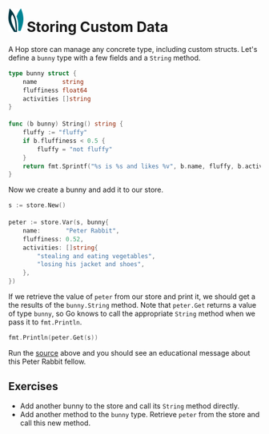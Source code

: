 # ![ears](../img/ears.png) Storing Custom Data

A Hop store can manage any concrete type, including custom structs. Let's define
a `bunny` type with a few fields and a `String` method.

```go
type bunny struct {
	name       string
	fluffiness float64
	activities []string
}

func (b bunny) String() string {
	fluffy := "fluffy"
	if b.fluffiness < 0.5 {
		fluffy = "not fluffy"
	}
	return fmt.Sprintf("%s is %s and likes %v", b.name, fluffy, b.activities)
}
```

Now we create a bunny and add it to our store.

```go
s := store.New()

peter := store.Var(s, bunny{
	name:       "Peter Rabbit",
	fluffiness: 0.52,
	activities: []string{
		"stealing and eating vegetables",
		"losing his jacket and shoes",
	},
})
```

If we retrieve the value of `peter` from our store and print it, we should get a
the results of the `bunny.String` method. Note that `peter.Get` returns a value
of type `bunny`, so Go knows to call the appropriate `String` method when we
pass it to `fmt.Println`.

```go
fmt.Println(peter.Get(s))
```

Run the [source][source] above and you should see an educational message about
this Peter Rabbit fellow.

## Exercises

* Add another bunny to the store and call its `String` method directly.
* Add another method to the `bunny` type. Retrieve `peter` from the store and
  call this new method.

[source]: storing-custom-data/main.go
